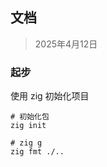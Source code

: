 ## 文档

> 2025年4月12日









### 起步

使用 zig 初始化项目

```shell
# 初始化包
zig init

# zig g
zig fmt ./..
```

